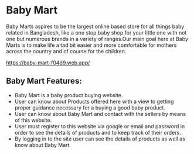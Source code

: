 # Baby Mart

Baby Marts aspires to be the largest online based store for all things baby related in Bangladesh, like a one stop baby shop for your little one with not one but numerous brands in a variety of ranges.Our main goal here at Baby Marts is to make life a tad bit easier and more comfortable for mothers across the country and of course for the children.

https://baby-mart-f04d9.web.app/

## Baby Mart Features:

- Baby Mart is a baby product buying website.
- User can know about Products offered here with a view to getting proper guidance necessary for a buying a good baby product.
- User can know about Baby Mart and contact with the sellers by means of this website.
- User must register to this website via google or email and password in order to see the details of products and to keep track of their orders.
- By logging in to the site user can see the details of products as well as know about Baby Mart.
